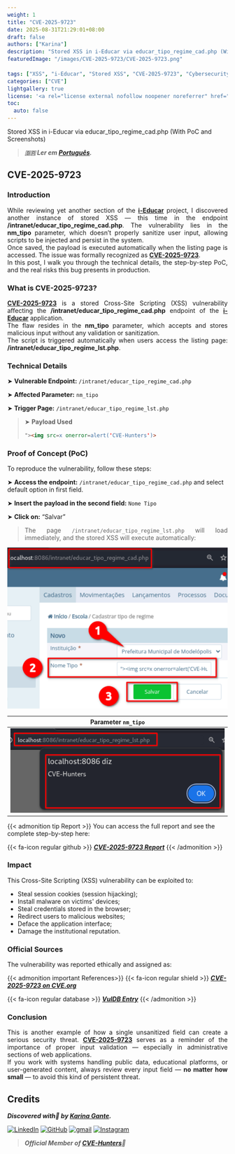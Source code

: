 ```yaml
---
weight: 1
title: "CVE-2025-9723"
date: 2025-08-31T21:29:01+08:00
draft: false
authors: ["Karina"]
description: "Stored XSS in i-Educar via educar_tipo_regime_cad.php (With PoC and Screenshots)"
featuredImage: "/images/CVE-2025-9723/CVE-2025-9723.png"

tags: ["XSS", "i-Educar", "Stored XSS", "CVE-2025-9723", "Cybersecurity"]
categories: ["CVE"]
lightgallery: true
license: '<a rel="license external nofollow noopener noreferrer" href="https://creativecommons.org/licenses/by-nc/4.0/" target="_blank">CC BY-NC 4.0</a>'
toc:
  auto: false
---
```


Stored XSS in i-Educar via educar_tipo_regime_cad.php (With PoC and Screenshots)

<!--more-->

> ***🇧🇷 Ler em [Português](http://karinagante.github.io/pt-br/cve-2025-9723).***

## CVE-2025-9723

### Introduction

<p align="justify">While reviewing yet another section of the <b><a href="https://github.com/portabilis/i-educar" target=_blank>i-Educar</a></b> project, I discovered another instance of stored XSS — this time in the endpoint <b>/intranet/educar_tipo_regime_cad.php</b>. The vulnerability lies in the <b>nm_tipo</b> parameter, which doesn’t properly sanitize user input, allowing scripts to be injected and persist in the system. </br> Once saved, the payload is executed automatically when the listing page is accessed. The issue was formally recognized as <b><a href="https://www.cve.org/CVERecord?id=CVE-2025-9723" target=_blank>CVE-2025-9723</a></b>. </br> In this post, I walk you through the technical details, the step-by-step PoC, and the real risks this bug presents in production. </p>

### What is CVE-2025-9723?

<p align="justify"><b><a href="https://www.cve.org/CVERecord?id=CVE-2025-9723" target=_blank>CVE-2025-9723</a></b> is a stored Cross-Site Scripting (XSS) vulnerability affecting the <b>/intranet/educar_tipo_regime_cad.php</b> endpoint of the <b><a href="https://github.com/portabilis/i-educar" target=_blank>i-Educar</a></b> application. </br> The flaw resides in the <b>nm_tipo</b> parameter, which accepts and stores malicious input without any validation or sanitization. </br> The script is triggered automatically when users access the listing page: <b>/intranet/educar_tipo_regime_lst.php</b>. </p>

### Technical Details

➤ **Vulnerable Endpoint:** `/intranet/educar_tipo_regime_cad.php`

➤ **Affected Parameter:** `nm_tipo`

➤ **Trigger Page:** `/intranet/educar_tipo_regime_lst.php`

> ➤ **Payload Used** 
> ```html
>"><img src=x onerror=alert('CVE-Hunters')>
>```

### Proof of Concept (PoC)

To reproduce the vulnerability, follow these steps:

➤ **Access the endpoint:** `/intranet/educar_tipo_regime_cad.php` and select default option in first field.

➤ **Insert the payload in the second field:** `Nome Tipo`

➤ **Click on:** “Salvar”

> <p align="justify">The page <code>/intranet/educar_tipo_regime_lst.php</code> will load immediately, and the stored XSS will execute automatically:</p>

<p align="center">
<img src="/images/CVE-2025-9723/PoC1.png">
</p>

|   Parameter `nm_tipo`         |
|:------------:|
| ![](/images/CVE-2025-9723/PoC2.png)    |

{{< admonition tip Report >}} 
You can access the full report and see the complete step-by-step here:

{{< fa-icon regular github >}} 
***[CVE-2025-9723 Report](https://github.com/KarinaGante/KG-Sec/blob/main/CVEs/i-Educar/CVE-2025-9723.md)***
{{< /admonition >}}

### Impact

This Cross-Site Scripting (XSS) vulnerability can be exploited to:

- Steal session cookies (session hijacking);
- Install malware on victims' devices;
- Steal credentials stored in the browser;
- Redirect users to malicious websites;
- Deface the application interface;
- Damage the institutional reputation.

### Official Sources

The vulnerability was reported ethically and assigned as:

{{< admonition important References>}} 
{{< fa-icon regular shield >}} 
***[CVE-2025-9723 on CVE.org](https://www.cve.org/CVERecord?id=CVE-2025-9723)***

{{< fa-icon regular database >}} 
***[VulDB Entry](https://vuldb.com/?id.322012)***
{{< /admonition >}}

### Conclusion

<p align="justify">This is another example of how a single unsanitized field can create a serious security threat. <b><a href="https://www.cve.org/CVERecord?id=CVE-2025-9723" target=_blank>CVE-2025-9723</a></b> serves as a reminder of the importance of proper input validation — especially in administrative sections of web applications. </br> If you work with systems handling public data, educational platforms, or user-generated content, always review every input field — <b>no matter how small</b> — to avoid this kind of persistent threat.</p>

## Credits

***Discovered with💜 by [Karina Gante](https://karinagante.github.io/).*** 

[![LinkedIn](https://skillicons.dev/icons?i=linkedin&theme=dark)](https://www.linkedin.com/in/karina-gante/)
[![GitHub](https://skillicons.dev/icons?i=github&theme=dark)](https://www.github.com/KarinaGante/)
[![gmail](https://skillicons.dev/icons?i=gmail&theme=dark)](mailto:karina.gante1@gmail.com)
[![Instagram](https://skillicons.dev/icons?i=instagram&theme=dark)](https://www.instagram.com/karinovisk02/)

> ***Official Member of [CVE-Hunters](https://www.cvehunters.com/)🏹***